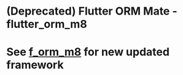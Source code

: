 # (Deprecated) Flutter ORM Mate - flutter_orm_m8

# See [f_orm_m8](http://pub.dartlang.org/packages/f_orm_m8) for new updated framework